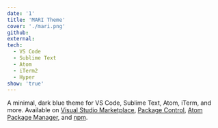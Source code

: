 ```yaml
---
date: '1'
title: 'MARI Theme'
cover: './mari.png'
github: 
external: 
tech:
  - VS Code
  - Sublime Text
  - Atom
  - iTerm2
  - Hyper
show: 'true'
---
```


A minimal, dark blue theme for VS Code, Sublime Text, Atom, iTerm, and more. Available on [Visual Studio Marketplace](https://marketplace.visualstudio.com/items?itemName=brittanychiang.halcyon-vscode), [Package Control](https://packagecontrol.io/packages/Halcyon%20Theme), [Atom Package Manager](https://atom.io/themes/halcyon-syntax), and [npm](https://www.npmjs.com/package/hyper-halcyon-theme).
